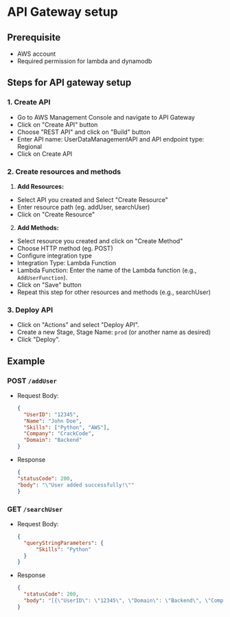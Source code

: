 # API Gateway setup

## Prerequisite
- AWS account 
- Required permission for lambda and dynamodb

## Steps for API gateway setup

### 1. Create API
- Go to AWS Management Console and navigate to API Gateway
- Click on "Create API" button
- Choose "REST API" and click on "Build" button
- Enter API name: UserDataManagementAPI and API endpoint type: Regional
- Click on Create API

### 2. Create resources and methods
1. **Add Resources:**
- Select API you created and Select "Create Resource"
- Enter resource path (eg. addUser, searchUser)
- Click on "Create Resource"

2. **Add Methods:**
- Select resource you created and click on "Create Method"
- Choose HTTP method (eg. POST)
- Configure integration type
- Integration Type: Lambda Function
- Lambda Function: Enter the name of the Lambda function (e.g., `AddUserFunction`).
- Click on "Save" button
- Repeat this step for other resources and methods (e.g., searchUser)

### 3. Deploy API
- Click on "Actions" and select "Deploy API".
- Create a new Stage, Stage Name: `prod` (or another name as desired)
- Click "Deploy".


## Example

### POST `/addUser`
- Request Body:
  ```json
  {
    "UserID": "12345",
    "Name": "John Doe",
    "Skills": ["Python", "AWS"],
    "Company": "CrackCode",
    "Domain": "Backend"
  }


- Response
  ```json
  {
  "statusCode": 200,
  "body": "\"User added successfully!\""
  }


### GET `/searchUser`
- Request Body:
  ```json
  {
    "queryStringParameters": {
        "Skills": "Python"
    }
  }

- Response
  ```json
  {
    "statusCode": 200,
    "body": "[{\"UserID\": \"12345\", \"Domain\": \"Backend\", \"Company\": \"CrackCode\", \"Skills\": [\"Python\", \"AWS\"], \"Name\": \"John Doe\"}]"
  }
